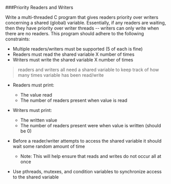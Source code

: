 ###Priority Readers and Writers

Write a multi-threaded C program that gives readers priority over writers concerning a shared (global) variable. Essentially, if any readers are waiting, then they have priority over writer threads -- writers can only write when there are no readers. This program should adhere to the following constraints:

- Multiple readers/writers must be supported (5 of each is fine)
- Readers must read the shared variable X number of times
- Writers must write the shared variable X number of times
> readers and writers all need a shared variable to keep track of how many times variable has been read/write
- Readers must print:
    - The value read
    - The number of readers present when value is read

- Writers must print:
    - The written value
    - The number of readers present were when value is written (should be 0)

- Before a reader/writer attempts to access the shared variable it should wait some random amount of time
    - Note: This will help ensure that reads and writes do not occur all at once

- Use pthreads, mutexes, and condition variables to synchronize access to the shared variable